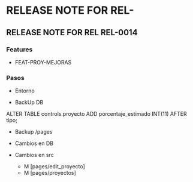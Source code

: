 # RELEASE NOTE FOR REL-

## RELEASE NOTE FOR REL REL-0014

### Features

- FEAT-PROY-MEJORAS

### Pasos

- Entorno

- BackUp DB

ALTER TABLE controls.proyecto
 ADD porcentaje_estimado INT(11) AFTER tipo;

 
- Backup /pages
- Cambios en DB

- Cambios en src
  - M [pages/edit_proyecto]
  - M [pages/proyectos]

